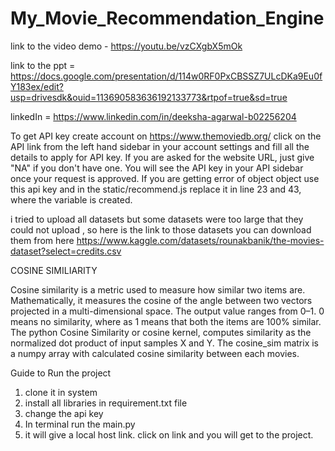 # My_Movie_Recommendation_Engine

link to the video demo - https://youtu.be/vzCXgbX5mOk


link to the ppt = https://docs.google.com/presentation/d/114w0RF0PxCBSSZ7ULcDKa9Eu0fY183ex/edit?usp=drivesdk&ouid=113690583636192133773&rtpof=true&sd=true


linkedIn = https://www.linkedin.com/in/deeksha-agarwal-b02256204

To get API key
create account on  https://www.themoviedb.org/  click on the API link from the left hand sidebar in your account settings and fill all the details to apply for API key. If you are asked for the website URL, just give "NA" if you don't have one. You will see the API key in your API sidebar once your request is approved.
If you are getting error of object object use this api key and in the static/recommend.js replace it in line 23 and 43, where the variable is created.


i tried to upload all datasets but some datasets were too large that they could not upload ,
so here is the link to those datasets you can download them from here
https://www.kaggle.com/datasets/rounakbanik/the-movies-dataset?select=credits.csv


COSINE SIMILIARITY


Cosine similarity is a metric used to measure how similar two items are. Mathematically, it measures the cosine of the angle between two vectors projected in a multi-dimensional space. The output value ranges from 0–1.
0 means no similarity, where as 1 means that both the items are 100% similar.
The python Cosine Similarity or cosine kernel, computes similarity as the normalized dot product of input samples X and Y. 
The cosine_sim matrix is a numpy array with calculated cosine similarity between each movies.





Guide to Run the project
1. clone it in system
2. install all libraries in requirement.txt file
3. change the api key
4. In terminal run the main.py
5. it will give a local host link. click on link and you will get to the project.
